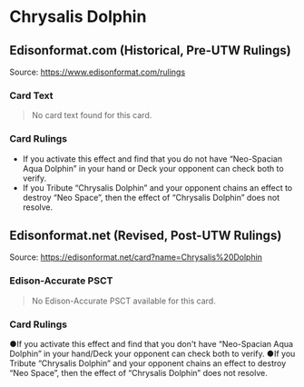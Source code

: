 # Chrysalis Dolphin

## Edisonformat.com (Historical, Pre-UTW Rulings)

Source: https://www.edisonformat.com/rulings

### Card Text

> No card text found for this card.

### Card Rulings

*   If you activate this effect and find that you do not have “Neo-Spacian Aqua Dolphin” in your hand or Deck your opponent can check both to verify.
*   If you Tribute “Chrysalis Dolphin” and your opponent chains an effect to destroy “Neo Space”, then the effect of “Chrysalis Dolphin” does not resolve.

## Edisonformat.net (Revised, Post-UTW Rulings)

Source: https://edisonformat.net/card?name=Chrysalis%20Dolphin

### Edison-Accurate PSCT

> No Edison-Accurate PSCT available for this card.

### Card Rulings

●If you activate this effect and find that you don't have “Neo-Spacian Aqua Dolphin” in your hand/Deck your opponent can check both to verify.
●If you Tribute “Chrysalis Dolphin” and your opponent chains an effect to destroy “Neo Space”, then the effect of “Chrysalis Dolphin” does not resolve.
            